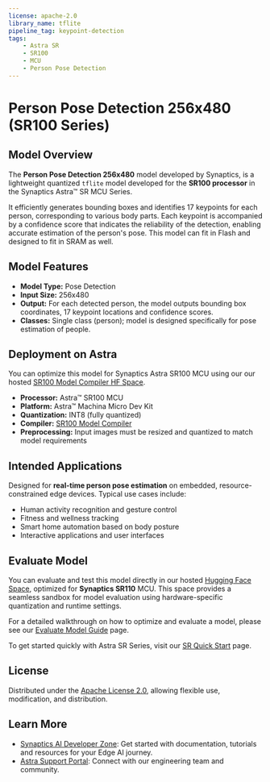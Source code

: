 ```yaml
---
license: apache-2.0
library_name: tflite
pipeline_tag: keypoint-detection
tags:
    - Astra SR
    - SR100
    - MCU
    - Person Pose Detection
---
```

# Person Pose Detection 256x480 (SR100 Series)

## Model Overview

The **Person Pose Detection 256x480** model developed by Synaptics, is a lightweight quantized `tflite` model developed for the **SR100 processor** in the Synaptics Astra™  SR MCU Series. 

It efficiently generates bounding boxes and identifies 17 keypoints for each person, corresponding to various body parts. Each keypoint is accompanied by a confidence score that indicates the reliability of the detection, enabling accurate estimation of the person's pose. This model can fit in Flash and designed to fit in SRAM as well.

## Model Features

- **Model Type:** Pose Detection
- **Input Size:** 256x480 
- **Output:** For each detected person, the model outputs bounding box coordinates, 17 keypoint locations and confidence scores.
- **Classes:** Single class (person); model is designed specifically for pose estimation of people.



## Deployment on Astra

You can optimize this model for Synaptics Astra SR100 MCU using our our hosted [SR100 Model Compiler HF Space](https://huggingface.co/spaces/Synaptics/SR100-Model-Compiler).

- **Processor:**  Astra™ SR100 MCU
- **Platform:**  Astra™ Machina Micro Dev Kit
- **Quantization:** INT8 (fully quantized)
- **Compiler:** [SR100 Model Compiler](https://huggingface.co/spaces/Synaptics/SR100-Model-Compiler)
- **Preprocessing:** Input images must be resized and quantized to match model requirements

## Intended Applications

Designed for **real-time person pose estimation** on embedded, resource-constrained edge devices. Typical use cases include:

- Human activity recognition and gesture control
- Fitness and wellness tracking
- Smart home automation based on body posture
- Interactive applications and user interfaces


## Evaluate Model

You can evaluate and test this model directly in our hosted [Hugging Face Space](https://huggingface.co/spaces/Synaptics/SR100-Model-Compiler),  optimized for **Synaptics SR110** MCU. This space provides a seamless sandbox for model evaluation using hardware-specific quantization and runtime settings.

For a detailed walkthrough on how to optimize and evaluate a model, please see our [Evaluate Model Guide](https://developer.synaptics.com/docs/sr/sr100/evaluate-sr?utm_source=hf) page.

To get started quickly with Astra SR Series, visit our [SR Quick Start](https://developer.synaptics.com/docs/sr/sr110/quick-start?utm_source=hf) page.

## License

Distributed under the [Apache License 2.0](https://www.apache.org/licenses/LICENSE-2.0), allowing flexible use, modification, and distribution.

## Learn More

- [Synaptics AI Developer Zone](https://developer.synaptics.com?utm_source=hf): Get started with documentation, tutorials and resources for your Edge AI journey.
- [Astra Support Portal](https://synacsm.atlassian.net/servicedesk/customer/portal/543?utm_source=hf): Connect with our engineering team and community.